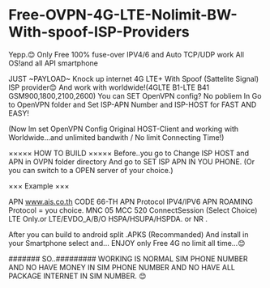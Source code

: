 # Free-OVPN-4G-LTE-Nolimit-BW-With-spoof-ISP-Providers
Yepp.😊 Only Free 100%  fuse-over IPV4/6 and Auto TCP/UDP work All OS!and all API smartphone

JUST ~PAYLOAD~ Knock up internet 4G LTE+ With Spoof (Sattelite Signal) ISP provider😊
 And work with worldwide!(4GLTE B1-LTE B41 GSM900,1800,2100,2600) 
You can SET OpenVPN config? No pobliem In Go to OpenVPN folder and Set ISP-APN Number and ISP-HOST for FAST AND EASY!

(Now lm set OpenVPN Config Original HOST-Client and working with Worldwide...and unlimited bandwith / No limit Connecting Time!)

××××× HOW TO BUILD ×××××
Before..you go to Change ISP HOST and APN in OVPN folder directory
And go to SET ISP APN IN YOU PHONE.
(Or you can switch to a OPEN server of your choice.)

××× Example ×××

APN www.ais.co.th
CODE 66-TH
APN Protocol IPV4/IPV6
APN ROAMING Protocol = you choice.
MNC 05
MCC 520
ConnectSession (Select 
Choice) LTE Only.or LTE/EVDO_A/B/O HSPA/HSUPA/HSPDA. or NR .

After you can build to android split .APKS (Recommanded)
And install in your Smartphone select and... ENJOY only Free 4G no limit all time...😊

####### SO..#########
WORKING IS NORMAL SIM PHONE NUMBER
AND NO HAVE MONEY IN SIM PHONE NUMBER
AND NO HAVE ALL PACKAGE INTERNET IN SIM NUMBER.
😊






